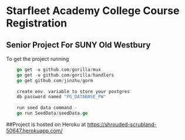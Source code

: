 # Starfleet Academy College Course Registration

## Senior Project For SUNY Old Westbury

To get the project running
```go 
    go get -u github.com/gorilla/mux
    go get -u github.com/gorilla/handlers
    go get github.com/jinzhu/gorm
    
    create env. variable to store your postgres 
    db password named "PG_DATABASE_PW"
    
    run seed data command -
    go run SeedData/seedData.go
```  


##Project is hosted on Heroku at
https://shrouded-scrubland-50647.herokuapp.com/


